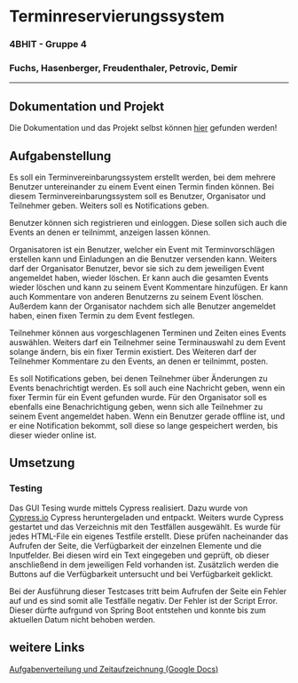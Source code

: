 # Terminreservierungssystem
### 4BHIT - Gruppe 4
### Fuchs, Hasenberger, Freudenthaler, Petrovic, Demir
----
## Dokumentation und Projekt
Die Dokumentation und das Projekt selbst können [hier](Java/) gefunden werden!

## Aufgabenstellung
Es soll ein Terminvereinbarungssystem erstellt werden, bei dem mehrere Benutzer untereinander zu einem Event einen Termin finden können. Bei diesem Terminvereinbarungssystem soll es Benutzer, Organisator und Teilnehmer geben. Weiters soll es Notifications geben. 

Benutzer können sich registrieren und einloggen. Diese sollen sich auch die Events an denen er teilnimmt, anzeigen lassen können. 

Organisatoren ist ein Benutzer, welcher ein Event mit Terminvorschlägen erstellen kann und Einladungen an die Benutzer versenden kann. Weiters darf der Organisator Benutzer, bevor sie sich zu dem jeweiligen Event angemeldet haben, wieder löschen. Er kann auch die gesamten Events wieder löschen und kann zu seinem Event Kommentare hinzufügen. Er kann auch Kommentare von anderen Benutzerns zu seinem Event löschen. Außerdem kann der Organisator nachdem sich alle Benutzer angemeldet haben, einen fixen Termin zu dem Event festlegen.

Teilnehmer können aus vorgeschlagenen Terminen und Zeiten eines Events auswählen. Weiters darf ein Teilnehmer seine Terminauswahl zu dem Event solange ändern, bis ein fixer Termin existiert. Des Weiteren darf der Teilnehmer Kommentare zu den Events, an denen er teilnimmt, posten.

Es soll Notifications geben, bei denen Teilnehmer über Änderungen zu Events benachrichtigt werden. Es soll auch eine Nachricht geben, wenn ein fixer Termin für ein Event gefunden wurde. Für den Organisator soll es ebenfalls eine Benachrichtigung geben, wenn sich alle Teilnehmer zu seinem Event angemeldet haben. Wenn ein Benutzer gerade offline ist, und er eine Notification bekommt, soll diese so lange gespeichert werden, bis dieser wieder online ist.

## Umsetzung

### Testing
Das GUI Tesing wurde mittels Cypress realisiert. Dazu wurde von [Cypress.io](https://www.cypress.io/) Cypress heruntergeladen und entpackt. Weiters wurde Cypress gestartet und das Verzeichnis mit den Testfällen ausgewählt. Es wurde für jedes HTML-File ein eigenes Testfile erstellt. Diese prüfen nacheinander das Aufrufen der Seite, die Verfügbarkeit der einzelnen Elemente und die Inputfelder. Bei diesen wird ein Text eingegeben und geprüft, ob dieser anschließend in dem jeweiligen Feld vorhanden ist. Zusätzlich werden die Buttons auf die Verfügbarkeit untersucht und bei Verfügbarkeit geklickt. 

Bei der Ausführung dieser Testcases tritt beim Aufrufen der Seite ein Fehler auf und es sind somit alle Testfälle negativ. Der Fehler ist der Script Error. Dieser dürfte aufrgund von Spring Boot entstehen und konnte bis zum aktuellen Datum nicht behoben werden.
## weitere Links
[Aufgabenverteilung und Zeitaufzeichnung (Google Docs)](https://docs.google.com/spreadsheets/d/1VW-v6vQswtrJ8k9jyiZ7eBA__T3pAoMxwiI9BjSo2LU/edit?usp=sharing)
